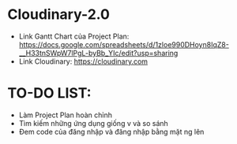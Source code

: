 # Cloudinary-2.0
- Link Gantt Chart của Project Plan: https://docs.google.com/spreadsheets/d/1zloe990DHoyn8IqZ8-__H33tnSWpW7lPgL-byBb_YIc/edit?usp=sharing
- Link Cloudinary: https://cloudinary.com

# TO-DO LIST:
- Làm Project Plan hoàn chỉnh
- Tìm kiếm những ứng dụng giống v và so sánh
- Đem code của đăng nhập và đăng nhập bằng mặt ng lên
